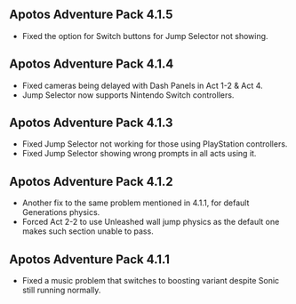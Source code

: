 ## Apotos Adventure Pack 4.1.5

- Fixed the option for Switch buttons for Jump Selector not showing.

## Apotos Adventure Pack 4.1.4

- Fixed cameras being delayed with Dash Panels in Act 1-2 & Act 4.
- Jump Selector now supports Nintendo Switch controllers.

## Apotos Adventure Pack 4.1.3

- Fixed Jump Selector not working for those using PlayStation controllers.
- Fixed Jump Selector showing wrong prompts in all acts using it.

## Apotos Adventure Pack 4.1.2

- Another fix to the same problem mentioned in 4.1.1, for default Generations physics.
- Forced Act 2-2 to use Unleashed wall jump physics as the default one makes such section unable to pass.

## Apotos Adventure Pack 4.1.1

- Fixed a music problem that switches to boosting variant despite Sonic still running normally.